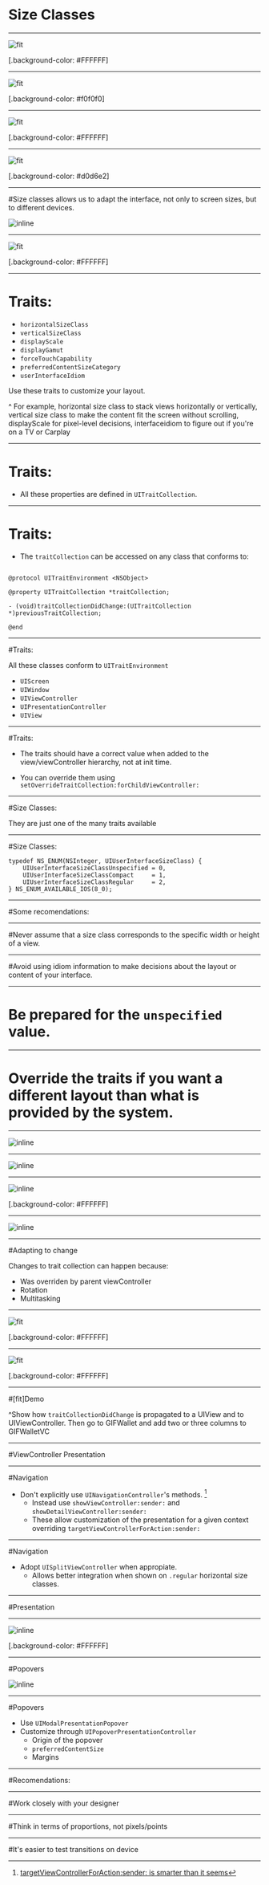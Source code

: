 # Size Classes

---

![fit](https://i.imgur.com/nQamAPg.png)

[.background-color: #FFFFFF]

---

![fit](https://cdn-images-1.medium.com/max/1600/1*p3LpnONBrM-XjoC9O-Gd4A.png)

[.background-color: #f0f0f0]

---

![fit](https://i.imgur.com/DlwfqDq.png)

[.background-color: #FFFFFF]

---

![fit](https://i.blogs.es/b90771/iosmacosunified-2/1366_2000.jpg)

[.background-color: #d0d6e2]

---

#Size classes allows us to adapt the interface, not only to screen sizes, but to different devices. 

![inline](https://i.imgur.com/RxlWLKJ.png)

---

![fit](https://developer.apple.com/library/content/featuredarticles/ViewControllerPGforiPhoneOS/Art/VCPG_AdaptiveModel_13-1_2x.png)

[.background-color: #FFFFFF]

---

# Traits:

- `horizontalSizeClass`
- `verticalSizeClass`
- `displayScale`
- `displayGamut`
- `forceTouchCapability`
- `preferredContentSizeCategory`
- `userInterfaceIdiom`

Use these traits to customize your layout.

^ For example, horizontal size class to stack views horizontally or vertically, vertical size class to make the content fit the screen without scrolling, displayScale for pixel-level decisions, interfaceidiom to figure out if you're on a TV or Carplay

---

# Traits:

- All these properties are defined in `UITraitCollection`.

---

# Traits:

- The `traitCollection` can be accessed on any class that conforms to:

```objc

@protocol UITraitEnvironment <NSObject>

@property UITraitCollection *traitCollection;

- (void)traitCollectionDidChange:(UITraitCollection *)previousTraitCollection;

@end
```

---

#Traits:

All these classes conform to `UITraitEnvironment`

- `UIScreen`
- `UIWindow`
- `UIViewController`
- `UIPresentationController`
- `UIView`

---

#Traits:

- The traits should have a correct value when added to the view/viewController hierarchy, not at init time.

- You can override them using `setOverrideTraitCollection:forChildViewController:`

---

#Size Classes:

They are just one of the many traits available

---

#Size Classes:

```objc
typedef NS_ENUM(NSInteger, UIUserInterfaceSizeClass) {
    UIUserInterfaceSizeClassUnspecified = 0,
    UIUserInterfaceSizeClassCompact     = 1,
    UIUserInterfaceSizeClassRegular     = 2,
} NS_ENUM_AVAILABLE_IOS(8_0);
```
---

#Some recomendations:

---

#Never assume that a size class corresponds to the specific width or height of a view.

---

#Avoid using idiom information to make decisions about the layout or content of your interface.

---

# Be prepared for the `unspecified` value. 

---

# Override the traits if you want a different layout than what is provided by the system.

---

![inline](https://useyourloaf.com/assets/images/2015/SizeClasses-iPhone.png)

---

![inline](https://useyourloaf.com/assets/images/2015/SizeClasses-iPhone6Plus.png)

---

![inline](https://www.bignerdranch.com/assets/img/blog/2017/10/iphone7plus_landscape_mail.png)

[.background-color: #FFFFFF]

---

![inline](https://useyourloaf.com/assets/images/2015/SizeClasses-iPad.png)

---

#Adapting to change

Changes to trait collection can happen because:

- Was overriden by parent viewController
- Rotation
- Multitasking

---

![fit](https://i.imgur.com/FyaIlkB.png)

[.background-color: #FFFFFF]

---

![fit](https://i.imgur.com/DTBH9b5.png)

[.background-color: #FFFFFF]

---

#[fit]Demo

^Show how `traitCollectionDidChange` is propagated to a UIView and to UIViewController.
Then go to GIFWallet and add two or three columns to GIFWalletVC


---

#ViewController Presentation

---

#Navigation

- Don't explicitly use `UINavigationController`'s methods. [^1]
	- Instead use `showViewController:sender:` and `showDetailViewController:sender:`
	- These allow customization of the presentation for a given context overriding `targetViewControllerForAction:sender:`

[^1]: [targetViewControllerForAction:sender: is smarter than it seems](http://optshiftk.com/2014/08/targetviewcontrollerforaction-sender-smarter-than-it-seems/)


---
#Navigation

- Adopt `UISplitViewController` when appropiate.
	- Allows better integration when shown on `.regular` horizontal size classes. 

---

#Presentation

---

![inline](https://developer.apple.com/library/content/featuredarticles/ViewControllerPGforiPhoneOS/Art/VCPG_PresentationStyles%20_fig_8-1_2x.png)

[.background-color: #FFFFFF]

---

#Popovers

![inline](https://developer.apple.com/library/content/featuredarticles/ViewControllerPGforiPhoneOS/Art/VCPG_popover-in-regular-and-compact-views_13_3_2x.png)

---

#Popovers


- Use `UIModalPresentationPopover`
- Customize through `UIPopoverPresentationController`
	- Origin of the popover
	- `preferredContentSize`
	- Margins

---

#Recomendations:

---

#Work closely with your designer

---

#Think in terms of proportions, not pixels/points

---

#It's easier to test transitions on device